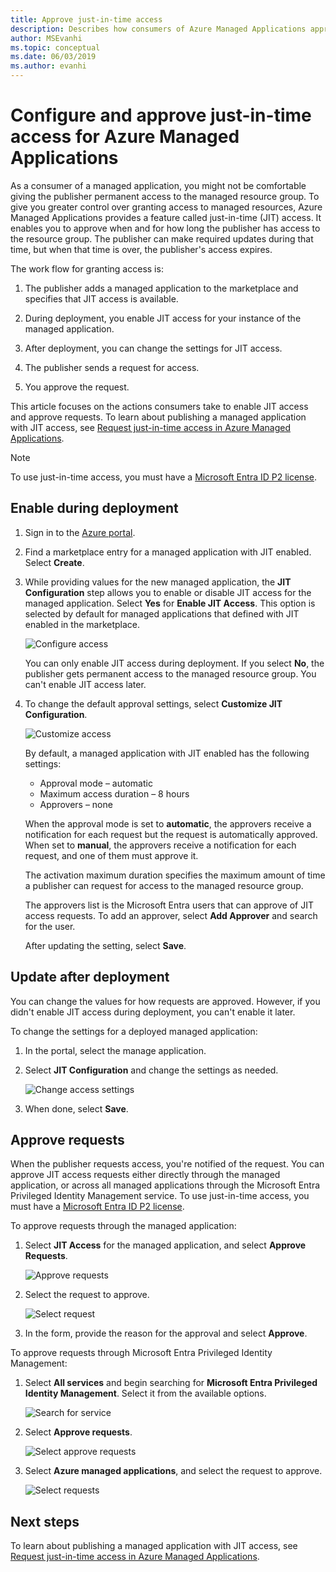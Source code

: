 ```yaml
---
title: Approve just-in-time access
description: Describes how consumers of Azure Managed Applications approve requests for just-in-time access to a managed application.
author: MSEvanhi
ms.topic: conceptual
ms.date: 06/03/2019
ms.author: evanhi
---
```

# Configure and approve just-in-time access for Azure Managed Applications

As a consumer of a managed application, you might not be comfortable giving the publisher permanent access to the managed resource group. To give you greater control over granting access to managed resources, Azure Managed Applications provides a feature called just-in-time (JIT) access. It enables you to approve when and for how long the publisher has access to the resource group. The publisher can make required updates during that time, but when that time is over, the publisher's access expires.

The work flow for granting access is:

1. The publisher adds a managed application to the marketplace and specifies that JIT access is available.

1. During deployment, you enable JIT access for your instance of the managed application.

1. After deployment, you can change the settings for JIT access.

1. The publisher sends a request for access.

1. You approve the request.

This article focuses on the actions consumers take to enable JIT access and approve requests. To learn about publishing a managed application with JIT access, see [Request just-in-time access in Azure Managed Applications](request-just-in-time-access.md).

> [!NOTE]
> To use just-in-time access, you must have a [Microsoft Entra ID P2 license](../../active-directory/privileged-identity-management/subscription-requirements.md).

## Enable during deployment

1. Sign in to the [Azure portal](https://portal.azure.com).

1. Find a marketplace entry for a managed application with JIT enabled. Select **Create**.

1. While providing values for the new managed application, the **JIT Configuration** step allows you to enable or disable JIT access for the managed application. Select **Yes** for **Enable JIT Access**. This option is selected by default for managed applications that defined with JIT enabled in the marketplace.

   ![Configure access](./media/approve-just-in-time-access/configure-jit-access.png)

   You can only enable JIT access during deployment. If you select **No**, the publisher gets permanent access to the managed resource group. You can't enable JIT access later.

1. To change the default approval settings, select **Customize JIT Configuration**.

   ![Customize access](./media/approve-just-in-time-access/customize-jit-access.png)

   By default, a managed application with JIT enabled has the following settings:

   * Approval mode – automatic
   * Maximum access duration – 8 hours
   * Approvers – none

   When the approval mode is set to **automatic**, the approvers receive a notification for each request but the request is automatically approved. When set to **manual**, the approvers receive a notification for each request, and one of them must approve it.

   The activation maximum duration specifies the maximum amount of time a publisher can request for access to the managed resource group.

   The approvers list is the Microsoft Entra users that can approve of JIT access requests. To add an approver, select **Add Approver** and search for the user.

   After updating the setting, select **Save**.

## Update after deployment

You can change the values for how requests are approved. However, if you didn't enable JIT access during deployment, you can't enable it later.

To change the settings for a deployed managed application:

1. In the portal, select the manage application.

1. Select **JIT Configuration** and change the settings as needed.

   ![Change access settings](./media/approve-just-in-time-access/change-settings.png)

1. When done, select **Save**.

## Approve requests

When the publisher requests access, you're notified of the request. You can approve JIT access requests either directly through the managed application, or across all managed applications through the Microsoft Entra Privileged Identity Management service. To use just-in-time access, you must have a [Microsoft Entra ID P2 license](../../active-directory/privileged-identity-management/subscription-requirements.md).

To approve requests through the managed application:

1. Select **JIT Access** for the managed application, and select **Approve Requests**.

   ![Approve requests](./media/approve-just-in-time-access/approve-requests.png)

1. Select the request to approve.

   ![Select request](./media/approve-just-in-time-access/select-request.png)

1. In the form, provide the reason for the approval and select **Approve**.

To approve requests through Microsoft Entra Privileged Identity Management:

1. Select **All services** and begin searching for **Microsoft Entra Privileged Identity Management**. Select it from the available options.

   ![Search for service](./media/approve-just-in-time-access/search.png)

1. Select **Approve requests**.

   ![Select approve requests](./media/approve-just-in-time-access/select-approve-requests.png)

1. Select **Azure managed applications**, and select the request to approve.

   ![Select requests](./media/approve-just-in-time-access/view-requests.png)

## Next steps

To learn about publishing a managed application with JIT access, see [Request just-in-time access in Azure Managed Applications](request-just-in-time-access.md).
